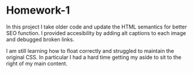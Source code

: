 # Homework-1

In this project I take older code and update the HTML semantics for better SEO function. I provided accesibility by adding alt captions to each image and debugged broken links.

I am still learning how to float correctly and struggled to maintain the original CSS. In particular I had a hard time getting my aside to sit to the right of my main content.
